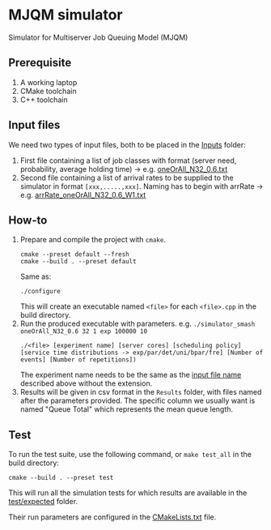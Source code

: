 # MJQM simulator
Simulator for Multiserver Job Queuing Model (MJQM)

## Prerequisite
1. A working laptop
2. CMake toolchain
3. C++ toolchain

## Input files
We need two types of input files, both to be placed in the [Inputs](./Inputs) folder:
1. First file containing a list of job classes with format (server need, probability, average holding time) -> e.g. [oneOrAll_N32_0.6.txt](./Inputs/oneOrAll_N32_0.6.txt)
2. Second file containing a list of arrival rates to be supplied to the simulator in format `[xxx,.....,xxx]`. Naming has to begin with arrRate -> e.g. [arrRate_oneOrAll_N32_0.6_W1.txt](./Inputs/arrRate_oneOrAll_N32_0.6_W1.txt)

## How-to
1. Prepare and compile the project with `cmake`.
   ```shell
   cmake --preset default --fresh
   cmake --build . --preset default
   ```
   Same as:
   ```shell
   ./configure
   ```
   This will create an executable named `<file>` for each `<file>.cpp` in the build directory.
2. Run the produced executable with parameters. e.g. `./simulator_smash oneOrAll_N32_0.6 32 1 exp 100000 10`
   ```shell
   ./<file> [experiment name] [server cores] [scheduling policy] [service time distributions -> exp/par/det/uni/bpar/fre] [Number of events] [Number of repetitions])
   ```
   The experiment name needs to be the same as the [input file name](#input-files) described above without the extension.
3. Results will be given in csv format in the `Results` folder, with files named after the parameters provided.
   The specific column we usually want is named "Queue Total" which represents the mean queue length.

## Test
To run the test suite, use the following command, or `make test_all` in the build directory:
```shell
cmake --build . --preset test
```
This will run all the simulation tests for which results are available in the [test/expected](./test/expected) folder.

Their run parameters are configured in the [CMakeLists.txt](./CMakeLists.txt) file.